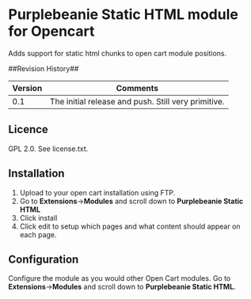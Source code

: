 Purplebeanie Static HTML module for Opencart
==============

Adds support for static html chunks to open cart module positions.


##Revision History##

| Version	| Comments	|  
|  ------	| ------	|  
| 0.1	| The initial release and push.  Still very primitive.	|  

## Licence ##

GPL 2.0.  See license.txt.

## Installation ##

1. Upload to your open cart installation using FTP.
2. Go to **Extensions**->**Modules** and scroll down to **Purplebeanie Static HTML**
3. Click install
4. Click edit to setup which pages and what content should appear on each page.

## Configuration ##

Configure the module as you would other Open Cart modules.  Go to **Extensions**->**Modules** and scroll down to **Purplebeanie Static HTML**.



